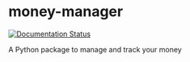 # money-manager
[![Documentation Status](https://readthedocs.org/projects/money-manager/badge/?version=latest)](https://money-manager.readthedocs.io/en/latest/?badge=latest)

A Python package to manage and track your money
